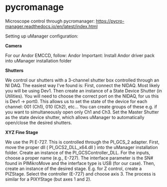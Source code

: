 # pycromanage
Microscope control through pycromanager: https://pycro-manager.readthedocs.io/en/latest/index.html 

Setting up uManager configuration:

**Camera**

For our Andor EMCCD, follow: Andor
Important: Install Andor driver pack into uManager installation folder

**Shutters**

We control our shutters with a 3-channel shutter box controlled through an NI DAQ. The easiest way I’ve found is:
First, connect the NIDAQ. Most likely you will be using Dev1.
Then create an instance of a State Device Shutter (in Utilities). You will need to choose the correct port on the NIDAQ, for us this is Dev1 → port0. This allows us to set the state of the device for each channel: 001 (Ch1), 010 (Ch2), etc… You can create groups of these e.g. if you want to simultaneously open only Ch1 and Ch3.
Set the Master Shutter as the state device shutter, which allows uManager to automatically open/close the desired shutters.

**XYZ Fine Stage**

We use the PI E-727. This is controlled through the PI_GCS_2 adapter.
First, move the proper dll ( PI_GCS2_DLL_x64.dll ) into the uManager installation folder.
Create an instance of the PI_GCSController_DLL. For the inputs, choose a proper name (e.g., E-727). The interface parameter is the SN# found in PIMikroMove and the interface type is USB (for our case).
Then, create an instance of the desired stage. E.g. for Z control, create a PIZStage. Select the controller (E-727) and choose axis 3. The process is similar for a PIXYStage (but axes 1 and 2).
